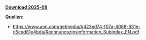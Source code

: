 [**Download 2025-09**](https://downgit.github.io/#/home?url=https://github.com/GeorgGoldbach/Zinsarchiv/tree/master/2025-09)

**Quellen:**
* https://www.aon.com/getmedia/b423ed74-f07a-4088-931e-d5ced81e4bda/Rechnungszinsinformation_Subindex_EN.pdf
